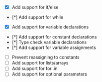 * [x] Add support for if/else
* [*] Add support for while
* [x] Add support for variable declarations
* [*] Add support for constant declarations
* [*] Type check variable declarations
* [*] Add support for variable assignments
* [ ] Prevent reassigning to constants
* [ ] Add support for lists/arrays
* [ ] Add support for for..in
* [ ] Add support for optional parameters